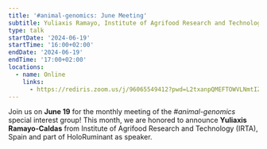 ```yaml
---
title: '#animal-genomics: June Meeting'
subtitle: Yuliaxis Ramayo, Institute of Agrifood Research and Technology (IRTA), Spain
type: talk
startDate: '2024-06-19'
startTime: '16:00+02:00'
endDate: '2024-06-19'
endTime: '17:00+02:00'
locations:
  - name: Online
    links:
      - https://rediris.zoom.us/j/96065549412?pwd=L2txanpQMEFTOWVLNmtIZyt6M3NnUT09
---
```


Join us on **June 19** for the monthly meeting of the _#animal-genomics_ special interest group!
This month, we are honored to announce **Yuliaxis Ramayo-Caldas** from Institute of Agrifood Research and Technology (IRTA), Spain and part of HoloRuminant as speaker.
